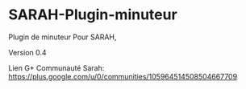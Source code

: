 SARAH-Plugin-minuteur
=====================

Plugin de minuteur
Pour SARAH,

Version 0.4

Lien G+ Communauté Sarah:
https://plus.google.com/u/0/communities/105964514508504667709

